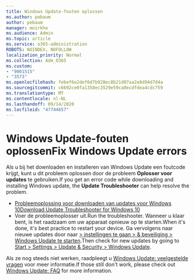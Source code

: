 ```yaml
---
title: Windows Update-fouten oplossen
ms.author: pebaum
author: pebaum
manager: mnirkhe
ms.audience: Admin
ms.topic: article
ms.service: o365-administration
ROBOTS: NOINDEX, NOFOLLOW
localization_priority: Normal
ms.collection: Adm_O365
ms.custom:
- "9001515"
- "3573"
ms.openlocfilehash: febef6e2def6d7b928ec8b21d07aa2e8d94d7d4a
ms.sourcegitcommit: c6692ce0fa1358ec3529e59ca0ecdfdea4cdc759
ms.translationtype: MT
ms.contentlocale: nl-NL
ms.lasthandoff: 09/14/2020
ms.locfileid: "47744657"
---
```

# <a name="fix-windows-update-errors"></a><span data-ttu-id="c1b56-102">Windows Update-fouten oplossen</span><span class="sxs-lookup"><span data-stu-id="c1b56-102">Fix Windows Update errors</span></span>

<span data-ttu-id="c1b56-103">Als u bij het downloaden en installeren van Windows Update een foutcode krijgt, kunt u dit probleem oplossen door de probleem **Oplosser voor updates** te gebruiken.</span><span class="sxs-lookup"><span data-stu-id="c1b56-103">If you get an error code while downloading and installing Windows update, the **Update Troubleshooter** can help resolve the problem.</span></span>

- [<span data-ttu-id="c1b56-104">Probleemoplossing voor downloaden van updates voor Windows 10</span><span class="sxs-lookup"><span data-stu-id="c1b56-104">Download Update Troubleshooter for Windows 10</span></span>](https://support.microsoft.com/help/4027322/windows-update-troubleshooter)
- <span data-ttu-id="c1b56-105">Voer de probleemoplosser uit.</span><span class="sxs-lookup"><span data-stu-id="c1b56-105">Run the troubleshooter.</span></span> <span data-ttu-id="c1b56-106">Wanneer u klaar bent, is het raadzaam om uw apparaat opnieuw op te starten.</span><span class="sxs-lookup"><span data-stu-id="c1b56-106">When it's done, it's best practice to restart your device.</span></span> <span data-ttu-id="c1b56-107">Ga vervolgens naar nieuwe updates door naar [> instellingen te gaan > & beveiliging > Windows Update te starten](ms-settings:windowsupdate).</span><span class="sxs-lookup"><span data-stu-id="c1b56-107">Then check for new updates by going to [Start > Settings > Update & Security > Windows Update](ms-settings:windowsupdate).</span></span>

<span data-ttu-id="c1b56-108">Als ze nog steeds niet werken, raadpleegt u [Windows Update: veelgestelde vragen](https://support.microsoft.com/help/12373/windows-update-faq) voor meer informatie.</span><span class="sxs-lookup"><span data-stu-id="c1b56-108">If those still don't work, please check out [Windows Update: FAQ](https://support.microsoft.com/help/12373/windows-update-faq) for more information.</span></span>
